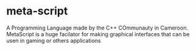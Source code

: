 # meta-script
A Programming Language made by the C++ COmmunauty in Cameroon.
MetaScript is a huge facilator for making graphical interfaces that can be usen in gaming or others applications
